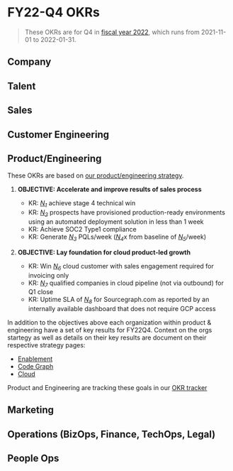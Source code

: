 # FY22-Q4 OKRs

> These OKRs are for Q4 in [fiscal year 2022](../../company-info-and-process/communication/index.md#fiscal-year), which runs from 2021-11-01 to 2022-01-31.

## Company

## Talent

## Sales

## Customer Engineering

## Product/Engineering

These OKRs are based on [our product/engineering strategy](../../departments/engineering/strategy-goals/index.md).

1. **OBJECTIVE: Accelerate and improve results of sales process**

   - KR: [_N<sub>1</sub>_][n1] achieve stage 4 technical win
   - KR: [_N<sub>2</sub>_][n2] prospects have provisioned production-ready environments using an automated deployment solution in less than 1 week
   - KR: Achieve SOC2 Type1 compliance
   - KR: Generate [_N<sub>3</sub>_][n3] PQLs/week ([_N<sub>4</sub>_][n4]x from baseline of [_N<sub>5</sub>_][n5]/week)

2. **OBJECTIVE: Lay foundation for cloud product-led growth**
   - KR: Win [_N<sub>6</sub>_][n6] cloud customer with sales engagement required for invoicing only
   - KR: [_N<sub>7</sub>_][n7] qualified companies in cloud pipeline (not via outbound) for Q1 close
   - KR: Uptime SLA of [_N<sub>8</sub>_][n8] for Sourcegraph.com as reported by an internally available dashboard that does not require GCP access

In addition to the objectives above each organization within product & engineering have a set of key results for FY22Q4. Context on the orgs startegy as well as details on their key results are document on their respective strategy pages:

- [Enablement](../strategy/enablement/index.md#focus-areas)
- [Code Graph](../strategy/code-graph/index.md#themes--goals)
- [Cloud](../../departments/engineering/dev/admin-exp/index.md#okrs-fy22q4)

Product and Engineering are tracking these goals in our [OKR tracker](https://docs.google.com/presentation/d/1DgY3k684Jn3diCe4GPPcrGt9iaD9-vyndiiJwEoELyE/edit)

## Marketing

## Operations (BizOps, Finance, TechOps, Legal)

## People Ops

[n1]: https://docs.google.com/document/d/1CTU1f1miFDhzdQOGMicK243dokePzVGiXR5TEynLyc8/edit#bookmark=id.z4tihnomtkbs
[n2]: https://docs.google.com/document/d/1CTU1f1miFDhzdQOGMicK243dokePzVGiXR5TEynLyc8/edit#bookmark=id.rro76sdgzk65
[n3]: https://docs.google.com/document/d/1CTU1f1miFDhzdQOGMicK243dokePzVGiXR5TEynLyc8/edit#bookmark=id.unmlu7266mtc
[n4]: https://docs.google.com/document/d/1CTU1f1miFDhzdQOGMicK243dokePzVGiXR5TEynLyc8/edit#bookmark=id.hxmlbzmz6cdd
[n5]: https://docs.google.com/document/d/1CTU1f1miFDhzdQOGMicK243dokePzVGiXR5TEynLyc8/edit#bookmark=id.58v2jh5hqai6
[n6]: https://docs.google.com/document/d/1CTU1f1miFDhzdQOGMicK243dokePzVGiXR5TEynLyc8/edit#bookmark=id.gn1kqzm9nbvw
[n7]: https://docs.google.com/document/d/1CTU1f1miFDhzdQOGMicK243dokePzVGiXR5TEynLyc8/edit#bookmark=id.vmujv2wkfrme
[n8]: https://docs.google.com/document/d/1CTU1f1miFDhzdQOGMicK243dokePzVGiXR5TEynLyc8/edit#bookmark=id.ses1dr94z9pk
